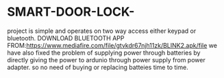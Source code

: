 # SMART-DOOR-LOCK-
project is simple and operates on two way access either keypad or bluetooth. 
DOWNLOAD BLUETOOTH APP FROM:https://www.mediafire.com/file/gtvkdr67njh11zk/BLINK2.apk/file
we have also fixed the problem of supplying power through batteries by directly giving the power to ardunio through power supply from power adapter. so no need of buying or replacing batteies time to time.
